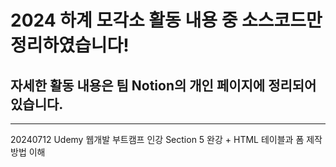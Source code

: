 # 2024 하계 모각소 활동 내용 중 소스코드만 정리하였습니다!
## 자세한 활동 내용은 팀 Notion의 개인 페이지에 정리되어 있습니다.
<hr>
20240712
Udemy 웹개발 부트캠프 인강 Section 5 완강 + 
HTML 테이블과 폼 제작 방법 이해
